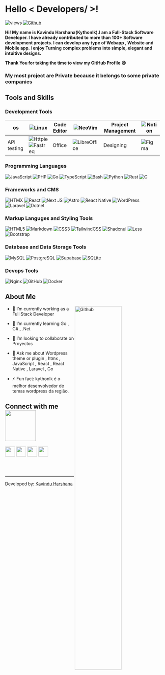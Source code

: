 # Hello < Developers/ >!

![views](https://komarev.com/ghpvc/?username=kythonlk)
[![Github](https://img.shields.io/github/followers/Kythonlk?label=Follow&style=social)](https://github.com/Kythonlk)

**Hi! My name is Kavindu Harshana(Kythonlk).I am a Full-Stack Software Developer. I have already contributed to more than 100+ Software development projects. I can develop any type of Webapp , Website and Mobile app.
I enjoy Turning complex problems into simple, elegant and intuitive designs.**

**Thank You for taking the time to view my GitHub Profile :smile:**


### My most project are Private because it belongs to some private companies
## Tools and Skills

### Development Tools

| os | ![Linux](https://img.shields.io/badge/Debian_(Linux)-A81D33?style=for-the-badge&logo=debian&logoColor=white) | Code Editor | ![NeoVim](https://img.shields.io/badge/neovim-105ba2.svg?style=for-the-badge&logo=neovim&logoColor=green) | Project Management | ![Notion](https://img.shields.io/badge/Notion-%23000000.svg?style=for-the-badge&logo=notion&logoColor=white) 
| --- | --- | --- | --- | --- | --- |
| API testing | ![Httpie](https://img.shields.io/badge/Httpie-73dc8c?style=for-the-badge&logo=httpie&logoColor=white) ![Fastreq](https://img.shields.io/badge/FASTREQ-000?style=for-the-badge) | Office | ![LibreOffice](https://img.shields.io/badge/LibreOffice-%2318A303?style=for-the-badge&logo=LibreOffice&logoColor=white) | Designing | ![Figma](https://img.shields.io/badge/Figma-F24E1E?style=for-the-badge&logo=figma&logoColor=white)|


### Programming Languages

![JavaScript](https://img.shields.io/badge/javascript-%23323330.svg?style=for-the-badge&logo=javascript&logoColor=%23F7DF1E)
![PHP](https://img.shields.io/badge/php-%23777BB4.svg?style=for-the-badge&logo=php&logoColor=white)
![Go](https://img.shields.io/badge/Go-007d9c.svg?style=for-the-badge&logo=go&logoColor=white)
![TypeScript](https://img.shields.io/badge/TypeScript-007ACC?style=for-the-badge&logo=typescript&logoColor=white)
![Bash](https://img.shields.io/badge/Bash-000.svg?style=for-the-badge&logo=gnubash&logoColor=white)
![Python](https://img.shields.io/badge/python-3670A0?style=for-the-badge&logo=python&logoColor=ffdd54)
![Rust](https://img.shields.io/badge/Rust-000000?style=for-the-badge&logo=rust&logoColor=white)
![C](https://img.shields.io/badge/c-%2300599C.svg?style=for-the-badge&logo=c&logoColor=white)


### Frameworks and CMS

![HTMX](https://img.shields.io/badge/HTMX-3366CC.svg?style=for-the-badge&logo=htmx&logoColor=%2361DAFB)
![React](https://img.shields.io/badge/react-%2320232a.svg?style=for-the-badge&logo=react&logoColor=%2361DAFB)
![Next JS](https://img.shields.io/badge/Next-black?style=for-the-badge&logo=next.js&logoColor=white)
![Astro](https://img.shields.io/badge/Astro-blue?logo=astro&logoColor=fff&style=for-the-badge)
![React Native](https://img.shields.io/badge/React_Native-20232A?style=for-the-badge&logo=react&logoColor=61DAFB)
![WordPress](https://img.shields.io/badge/WordPress_(Plugin,Theme)-%23117AC9.svg?style=for-the-badge&logo=WordPress&logoColor=white)
![Laravel](https://img.shields.io/badge/Laravel-FF2D20?style=for-the-badge&logo=laravel&logoColor=white)
![Dotnet](https://img.shields.io/badge/.NET-5C2D91?style=for-the-badge&logo=.net&logoColor=white)

### Markup Languges and Styling Tools 

![HTML5](https://img.shields.io/badge/html5-%23E34F26.svg?style=for-the-badge&logo=html5&logoColor=white)
![Markdown](https://img.shields.io/badge/Markdown-000?style=for-the-badge&logo=markdown)
![CSS3](https://img.shields.io/badge/css3-%231572B6.svg?style=for-the-badge&logo=css3&logoColor=white)
![TailwindCSS](https://img.shields.io/badge/tailwindcss-%2338B2AC.svg?style=for-the-badge&logo=tailwind-css&logoColor=white)
![Shadcnui](https://img.shields.io/badge/-Shadcnui-%230170FE?style=for-the-badge&logo=shadcnui&logoColor=white)
![Less](https://img.shields.io/badge/less-2B4C80?style=for-the-badge&logo=less&logoColor=white)
![Bootstrap](https://img.shields.io/badge/bootstrap-%23563D7C.svg?style=for-the-badge&logo=bootstrap&logoColor=white)

### Database and Data Storage Tools

![MySQL](https://img.shields.io/badge/MySQL-00000F?style=for-the-badge&logo=mysql&logoColor=white)
![PostgreSQL](https://img.shields.io/badge/PostgreSQL-316192?style=for-the-badge&logo=postgresql&logoColor=white)
![Supabase](https://img.shields.io/badge/Supabase-181818?style=for-the-badge&logo=supabase&logoColor=white)
![SQLite](https://img.shields.io/badge/SQLite-07405E?style=for-the-badge&logo=sqlite&logoColor=white)

### Devops Tools

![Nginx](https://img.shields.io/badge/nginx-%23009639.svg?style=for-the-badge&logo=nginx&logoColor=white)
![GitHub](https://img.shields.io/badge/github-%23121011.svg?style=for-the-badge&logo=github&logoColor=white)
![Docker](https://img.shields.io/badge/docker-%230db7ed.svg?style=for-the-badge&logo=docker&logoColor=white)

## About Me

<img width="55%" align="right" alt="Github" src="https://raw.githubusercontent.com/onimur/.github/master/.resources/git-header.svg" />

- 🔭 I’m currently working as a Full Stack Developer
  
- 🌱 I’m currently learning Go , C# , .Net
  
- 👯 I’m looking to collaborate on Proyectos
  
- 💬 Ask me about Wordpress theme or plugin , htmx , JavaScript , React , React Native , Laravel , Go
  
- ⚡ Fun fact: kythonlk é o melhor desenvolvedor de temas wordpress da região.




<h2> Connect with me <img src='https://raw.githubusercontent.com/ShahriarShafin/ShahriarShafin/main/Assets/handshake.gif' width="100px"> </h2>
<a href = 'https://www.linkedin.com/in/kythonlk'> <img width = '32px' align= 'center' src="https://raw.githubusercontent.com/rahulbanerjee26/githubAboutMeGenerator/main/icons/linked-in-alt.svg"/></a> 
<a href = 'https://www.twitter.com/kythonlk'> <img width = '32px' align= 'center' src="https://raw.githubusercontent.com/rahulbanerjee26/githubAboutMeGenerator/main/icons/twitter.svg"/></a> 
<a href = 'https://kythonlk.com/blog/'> <img width = '32px' align= 'center' src="https://raw.githubusercontent.com/rahulbanerjee26/githubAboutMeGenerator/main/icons/medium.svg"/></a> 
<a href = 'https://kythonlk.com'> <img width = '32px' align= 'center' src="https://raw.githubusercontent.com/rahulbanerjee26/githubAboutMeGenerator/main/icons/portfolio.png"/></a> 
<br>
<br>
<br>

<br>


-----
Developed by: [Kavindu Harshana](https://kythonlk.com)
